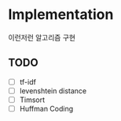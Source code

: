 # Implementation
이런저런 알고리즘 구현

## TODO
- [ ] tf-idf
- [ ] levenshtein distance
- [ ] Timsort
- [ ] Huffman Coding
